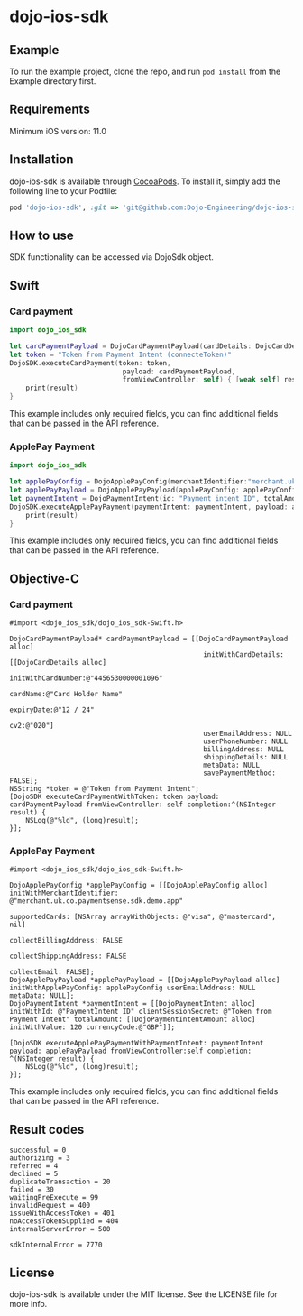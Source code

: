 # dojo-ios-sdk

## Example

To run the example project, clone the repo, and run `pod install` from the Example directory first.

## Requirements

Minimum iOS version: 11.0

## Installation

dojo-ios-sdk is available through [CocoaPods](https://cocoapods.org). To install
it, simply add the following line to your Podfile:

```ruby
pod 'dojo-ios-sdk', :git => 'git@github.com:Dojo-Engineering/dojo-ios-sdk.git', :tag => '1.0.0'
```
## How to use
SDK functionality can be accessed via DojoSdk object.

## Swift

### Card payment
```swift
import dojo_ios_sdk

let cardPaymentPayload = DojoCardPaymentPayload(cardDetails: DojoCardDetails(cardNumber: "4456530000001096", cardName: "Card Holder Name", expiryDate: "12 / 24", cv2: "020"))
let token = "Token from Payment Intent (connecteToken)"
DojoSDK.executeCardPayment(token: token,
                            payload: cardPaymentPayload,
                            fromViewController: self) { [weak self] result in
    print(result)
}
```
This example includes only required fields, you can find additional fields that can be passed in the API reference.

### ApplePay Payment
```swift
import dojo_ios_sdk

let applePayConfig = DojoApplePayConfig(merchantIdentifier:"merchant.uk.co.paymentsense.sdk.demo.app",  supportedCards: ["visa","mastercard", "amex", "maestro"])
let applePayPayload = DojoApplePayPayload(applePayConfig: applePayConfig)
let paymentIntent = DojoPaymentIntent(id: "Payment intent ID", totalAmount: DojoPaymentIntentAmount(value: 120, currencyCode: "GBP"))
DojoSDK.executeApplePayPayment(paymentIntent: paymentIntent, payload: applePayPayload, fromViewController: self) { [weak self] result in
    print(result)
}
```
This example includes only required fields, you can find additional fields that can be passed in the API reference.

## Objective-C

### Card payment

```
#import <dojo_ios_sdk/dojo_ios_sdk-Swift.h>

DojoCardPaymentPayload* cardPaymentPayload = [[DojoCardPaymentPayload alloc]
                                                initWithCardDetails: [[DojoCardDetails alloc]
                                                                    initWithCardNumber:@"4456530000001096"
                                                                    cardName:@"Card Holder Name"
                                                                    expiryDate:@"12 / 24"
                                                                    cv2:@"020"]
                                                userEmailAddress: NULL
                                                userPhoneNumber: NULL
                                                billingAddress: NULL
                                                shippingDetails: NULL
                                                metaData: NULL
                                                savePaymentMethod: FALSE];
NSString *token = @"Token from Payment Intent";
[DojoSDK executeCardPaymentWithToken: token payload: cardPaymentPayload fromViewController: self completion:^(NSInteger result) {
    NSLog(@"%ld", (long)result);
}];
```

### ApplePay Payment

```
#import <dojo_ios_sdk/dojo_ios_sdk-Swift.h>

DojoApplePayConfig *applePayConfig = [[DojoApplePayConfig alloc] initWithMerchantIdentifier: @"merchant.uk.co.paymentsense.sdk.demo.app"
                                                                            supportedCards: [NSArray arrayWithObjects: @"visa", @"mastercard", nil]
                                                                        collectBillingAddress: FALSE
                                                                        collectShippingAddress: FALSE
                                                                                collectEmail: FALSE];
DojoApplePayPayload *applePayPayload = [[DojoApplePayPayload alloc] initWithApplePayConfig: applePayConfig userEmailAddress: NULL metaData: NULL];
DojoPaymentIntent *paymentIntent = [[DojoPaymentIntent alloc]  initWithId: @"PaymentIntent ID" clientSessionSecret: @"Token from Payment Intent" totalAmount: [[DojoPaymentIntentAmount alloc] initWithValue: 120 currencyCode:@"GBP"]];
    
[DojoSDK executeApplePayPaymentWithPaymentIntent: paymentIntent payload: applePayPayload fromViewController:self completion: ^(NSInteger result) {
    NSLog(@"%ld", (long)result);
}];
```

This example includes only required fields, you can find additional fields that can be passed in the API reference.


## Result codes

```
successful = 0
authorizing = 3
referred = 4
declined = 5
duplicateTransaction = 20
failed = 30
waitingPreExecute = 99
invalidRequest = 400
issueWithAccessToken = 401
noAccessTokenSupplied = 404
internalServerError = 500
            
sdkInternalError = 7770
```

## License

dojo-ios-sdk is available under the MIT license. See the LICENSE file for more info.
